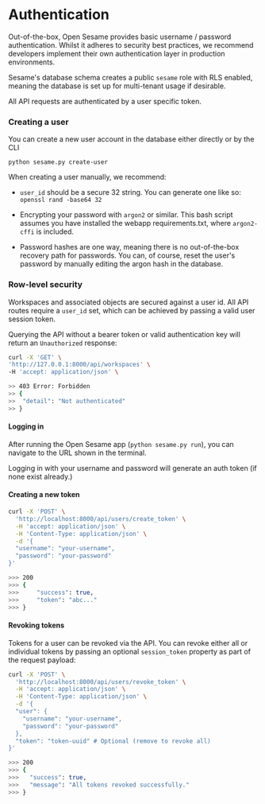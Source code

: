 # Authentication

Out-of-the-box, Open Sesame provides basic username / password authentication. Whilst it adheres to security best practices, we recommend developers implement their own authentication layer in production environments.

Sesame's database schema creates a public `sesame` role with RLS enabled, meaning the database is set up for multi-tenant usage if desirable.

All API requests are authenticated by a user specific token.


### Creating a user

You can create a new user account in the database either directly or by the CLI

```shell
python sesame.py create-user
```

When creating a user manually, we recommend:

- `user_id` should be a secure 32 string. You can generate one like so: `openssl rand -base64 32`

- Encrypting your password with `argon2` or similar. This bash script assumes you have installed the webapp requirements.txt, where `argon2-cffi` is included.

- Password hashes are one way, meaning there is no out-of-the-box recovery path for passwords. You can, of course, reset the user's password by manually editing the argon hash in the database.

### Row-level security

Workspaces and associated objects are secured against a user id. All API routes require a `user_id` set, which can be achieved by passing a valid user session token.

Querying the API without a bearer token or valid authentication key will return an `Unauthorized` response:

```bash
curl -X 'GET' \
'http://127.0.0.1:8000/api/workspaces' \
-H 'accept: application/json' \

>> 403 Error: Forbidden 
>> {
>>  "detail": "Not authenticated"
>> }
```

#### Logging in

After running the Open Sesame app (`python sesame.py run`), you can navigate to the URL shown in the terminal. 

Logging in with your username and password will generate an auth token (if none exist already.)

#### Creating a new token

```bash
curl -X 'POST' \
  'http://localhost:8000/api/users/create_token' \
  -H 'accept: application/json' \
  -H 'Content-Type: application/json' \
  -d '{
  "username": "your-username",
  "password": "your-password"
}'

>>> 200
>>> {
>>>     "success": true,
>>>     "token": "abc..."
>>> }
```

#### Revoking tokens

Tokens for a user can be revoked via the API. You can revoke either all or individual tokens by passing an optional `session_token` property as part of the request payload:

```bash
curl -X 'POST' \
  'http://localhost:8000/api/users/revoke_token' \
  -H 'accept: application/json' \
  -H 'Content-Type: application/json' \
  -d '{
  "user": {
    "username": "your-username",
    "password": "your-password"
  },
  "token": "token-uuid" # Optional (remove to revoke all)
}'

>>> 200
>>> {
>>>   "success": true,
>>>   "message": "All tokens revoked successfully."
>>> }
```
